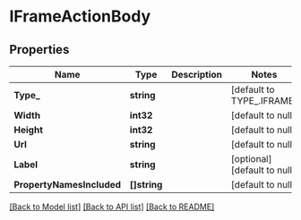 # IFrameActionBody

## Properties
Name | Type | Description | Notes
------------ | ------------- | ------------- | -------------
**Type_** | **string** |  | [default to TYPE_.IFRAME]
**Width** | **int32** |  | [default to null]
**Height** | **int32** |  | [default to null]
**Url** | **string** |  | [default to null]
**Label** | **string** |  | [optional] [default to null]
**PropertyNamesIncluded** | **[]string** |  | [default to null]

[[Back to Model list]](../README.md#documentation-for-models) [[Back to API list]](../README.md#documentation-for-api-endpoints) [[Back to README]](../README.md)

